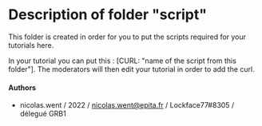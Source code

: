 # Description of folder "script"

This folder is created in order for you to put the scripts required for your tutorials
here.

In your tutorial you can put this : [CURL: "name of the script from this folder"].
The moderators will then edit your tutorial in order to add the curl.

#### Authors
* nicolas.went / 2022 / nicolas.went@epita.fr / Lockface77#8305 / délegué GRB1
